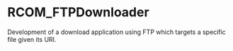 # RCOM_FTPDownloader
Development of a download application using FTP which targets a specific file given its URI.

